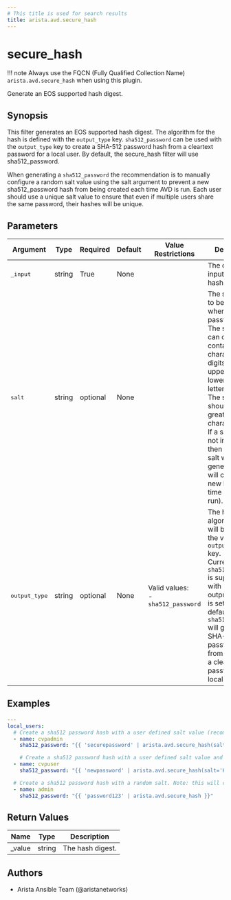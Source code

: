 ```yaml
---
# This title is used for search results
title: arista.avd.secure_hash
---
```

<!--
  ~ Copyright (c) 2023-2025 Arista Networks, Inc.
  ~ Use of this source code is governed by the Apache License 2.0
  ~ that can be found in the LICENSE file.
  -->

# secure_hash

!!! note
    Always use the FQCN (Fully Qualified Collection Name) `arista.avd.secure_hash` when using this plugin.

Generate an EOS supported hash digest.

## Synopsis

This filter generates an EOS supported hash digest. The algorithm for the hash is defined with the `output_type` key. `sha512_password` can be
used with the `output_type` key to create a SHA-512 password hash from a cleartext password for a local user. By default, the secure_hash filter will use
sha512_password.

When generating a `sha512_password` the recommendation is to manually configure a random salt value using the salt argument to prevent a new sha512_password
hash from being created each time AVD is run. Each user should use a unique salt value to ensure that even if multiple users share the same password,
their hashes will be unique.

## Parameters

| Argument | Type | Required | Default | Value Restrictions | Description |
| -------- | ---- | -------- | ------- | ------------------ | ----------- |
| <samp>_input</samp> | string | True | None |  | The cleartext input to be hashed. |
| <samp>salt</samp> | string | optional | None |  | The salt value to be used when creating a password hash.<br>The salt value can only contain the characters `./`, digits `0-9`, and uppercase or lowercase letters `A-Z a-z`.<br>The salt value should not be greater than 16 characters long.<br>If a salt value is not included then a random salt will be generated (this will create a new hash each time AVD is run). |
| <samp>output_type</samp> | string | optional | None | Valid values:<br>- <code>sha512_password</code> | The hashing algorithm used will be based on the value of the `output_type` key.<br>Currently, only `sha512_password` is supported with output_type and is set by default. `sha512_password` will generate a SHA-512 password hash from<br>a cleartext password for a local user. |

## Examples

```yaml
---
local_users:
  # Create a sha512 password hash with a user defined salt value (recommended). The output_type will default to sha512_password.
  - name: cvpadmin
    sha512_password: "{{ 'securepassword' | arista.avd.secure_hash(salt='Yar49ahkzKddRVYS')}}"

    # Create a sha512 password hash with a user defined salt value and specifying the output_type as a sha512_password.
  - name: cvpuser
    sha512_password: "{{ 'newpassword' | arista.avd.secure_hash(salt='Kte5paJ3czRQczbk', output_type='sha512_password')}}"

  # Create a sha512 password hash with a random salt. Note: this will create a new hash each time AVD is run.
  - name: admin
    sha512_password: "{{ 'password123' | arista.avd.secure_hash }}"
```

## Return Values

| Name | Type | Description |
| ---- | ---- | ----------- |
| _value | string | The hash digest. |

## Authors

- Arista Ansible Team (@aristanetworks)
